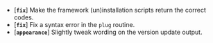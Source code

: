 * [**`fix`**] Make the framework (un)installation scripts return the correct codes.
* [**`fix`**] Fix a syntax error in the `plug` routine.
* [**`appearance`**] Slightly tweak wording on the version update output.